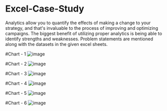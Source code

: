 # Excel-Case-Study

Analytics allow you to quantify the effects of making a change to your strategy, and that's invaluable to the process of improving and optimizing campaigns. The biggest benefit of utilizing proper analytics is being able to identify strengths and weaknesses. Problem statements are mentioned along with the datasets in the given excel sheets.

#Chart - 1
![image](https://user-images.githubusercontent.com/55909772/196021995-2ba24ad8-65fb-499e-8dd5-ac436b077ea3.png)

#Chart - 2
![image](https://user-images.githubusercontent.com/55909772/196022005-8b92faf1-ce28-407b-830f-e356fd0776ae.png)

#Chart - 3
![image](https://user-images.githubusercontent.com/55909772/196022011-c546c1f4-7448-4331-9074-ad76cea6281b.png)

#Chart - 4
![image](https://user-images.githubusercontent.com/55909772/196022018-3da1a9b2-45b8-4acd-96f4-dcff6b00fb20.png)

#Chart - 5
![image](https://user-images.githubusercontent.com/55909772/196022067-a00a751c-7367-47a1-becb-130cd09122ee.png)

#Chart - 6
![image](https://user-images.githubusercontent.com/55909772/196022031-c8cb4f3f-5bf1-4ec1-ae3b-84123dbe31b6.png)

